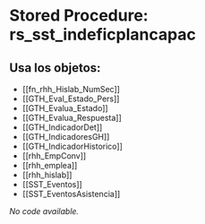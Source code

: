 # Stored Procedure: rs_sst_indeficplancapac

## Usa los objetos:
- [[fn_rhh_Hislab_NumSec]]
- [[GTH_Eval_Estado_Pers]]
- [[GTH_Evalua_Estado]]
- [[GTH_Evalua_Respuesta]]
- [[GTH_IndicadorDet]]
- [[GTH_IndicadoresGH]]
- [[GTH_IndicadorHistorico]]
- [[rhh_EmpConv]]
- [[rhh_emplea]]
- [[rhh_hislab]]
- [[SST_Eventos]]
- [[SST_EventosAsistencia]]

*No code available.*

